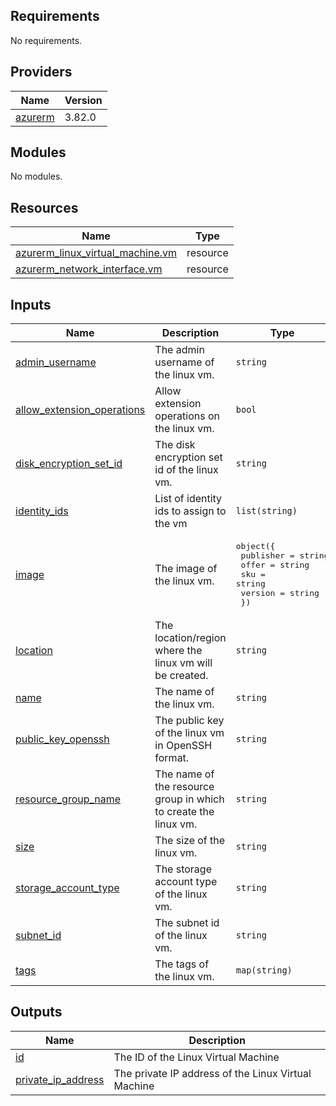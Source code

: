 <!-- BEGIN_TF_DOCS -->
## Requirements

No requirements.

## Providers

| Name | Version |
|------|---------|
| <a name="provider_azurerm"></a> [azurerm](#provider\_azurerm) | 3.82.0 |

## Modules

No modules.

## Resources

| Name | Type |
|------|------|
| [azurerm_linux_virtual_machine.vm](https://registry.terraform.io/providers/hashicorp/azurerm/latest/docs/resources/linux_virtual_machine) | resource |
| [azurerm_network_interface.vm](https://registry.terraform.io/providers/hashicorp/azurerm/latest/docs/resources/network_interface) | resource |

## Inputs

| Name | Description | Type | Default | Required |
|------|-------------|------|---------|:--------:|
| <a name="input_admin_username"></a> [admin\_username](#input\_admin\_username) | The admin username of the linux vm. | `string` | n/a | yes |
| <a name="input_allow_extension_operations"></a> [allow\_extension\_operations](#input\_allow\_extension\_operations) | Allow extension operations on the linux vm. | `bool` | `false` | no |
| <a name="input_disk_encryption_set_id"></a> [disk\_encryption\_set\_id](#input\_disk\_encryption\_set\_id) | The disk encryption set id of the linux vm. | `string` | n/a | yes |
| <a name="input_identity_ids"></a> [identity\_ids](#input\_identity\_ids) | List of identity ids to assign to the vm | `list(string)` | n/a | yes |
| <a name="input_image"></a> [image](#input\_image) | The image of the linux vm. | <pre>object({<br>    publisher = string<br>    offer     = string<br>    sku       = string<br>    version   = string<br>  })</pre> | n/a | yes |
| <a name="input_location"></a> [location](#input\_location) | The location/region where the linux vm will be created. | `string` | n/a | yes |
| <a name="input_name"></a> [name](#input\_name) | The name of the linux vm. | `string` | n/a | yes |
| <a name="input_public_key_openssh"></a> [public\_key\_openssh](#input\_public\_key\_openssh) | The public key of the linux vm in OpenSSH format. | `string` | n/a | yes |
| <a name="input_resource_group_name"></a> [resource\_group\_name](#input\_resource\_group\_name) | The name of the resource group in which to create the linux vm. | `string` | n/a | yes |
| <a name="input_size"></a> [size](#input\_size) | The size of the linux vm. | `string` | n/a | yes |
| <a name="input_storage_account_type"></a> [storage\_account\_type](#input\_storage\_account\_type) | The storage account type of the linux vm. | `string` | `"Standard_LRS"` | no |
| <a name="input_subnet_id"></a> [subnet\_id](#input\_subnet\_id) | The subnet id of the linux vm. | `string` | n/a | yes |
| <a name="input_tags"></a> [tags](#input\_tags) | The tags of the linux vm. | `map(string)` | n/a | yes |

## Outputs

| Name | Description |
|------|-------------|
| <a name="output_id"></a> [id](#output\_id) | The ID of the Linux Virtual Machine |
| <a name="output_private_ip_address"></a> [private\_ip\_address](#output\_private\_ip\_address) | The private IP address of the Linux Virtual Machine |
<!-- END_TF_DOCS -->